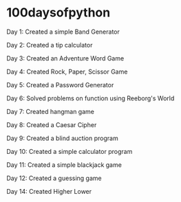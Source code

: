 # 100daysofpython

Day 1: Created a simple Band Generator

Day 2: Created a tip calculator  

Day 3: Created an Adventure Word Game

Day 4: Created Rock, Paper, Scissor Game

Day 5: Created a Password Generator

Day 6: Solved problems on function using Reeborg's World

Day 7: Created hangman game

Day 8: Created a Caesar Cipher

Day 9: Created a blind auction program

Day 10: Created a simple calculator program

Day 11: Created a simple blackjack game

Day 12: Created a guessing game

Day 14: Created Higher Lower 
